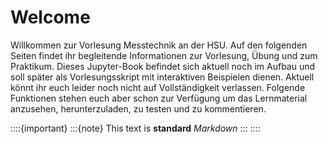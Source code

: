 # Welcome

Willkommen zur Vorlesung Messtechnik an der HSU. Auf den folgenden Seiten findet ihr begleitende Informationen zur Vorlesung, Übung und zum Praktikum.
Dieses Jupyter-Book befindet sich aktuell noch im Aufbau und soll später als Vorlesungsskript mit interaktiven Beispielen dienen. 
Aktuell könnt ihr euch leider noch nicht auf Vollständigkeit verlassen. Folgende Funktionen stehen euch aber schon zur Verfügung um das Lernmaterial anzusehen, herunterzuladen, zu testen und zu kommentieren.



::::{important}
:::{note}
This text is **standard** _Markdown_
:::
::::



```{tableofcontents}
```

